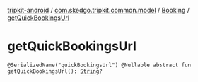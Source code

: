 [tripkit-android](../../index.md) / [com.skedgo.tripkit.common.model](../index.md) / [Booking](index.md) / [getQuickBookingsUrl](./get-quick-bookings-url.md)

# getQuickBookingsUrl

`@SerializedName("quickBookingsUrl") @Nullable abstract fun getQuickBookingsUrl(): `[`String`](https://kotlinlang.org/api/latest/jvm/stdlib/kotlin/-string/index.html)`?`